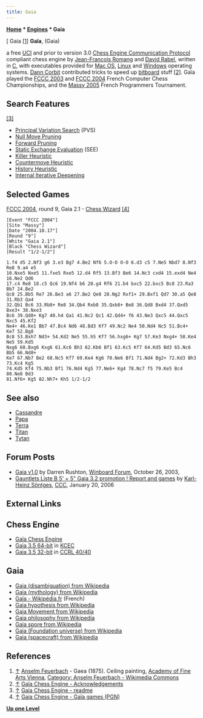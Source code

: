 ```yaml
---
title: Gaia
---
```

**[Home](Home "Home") * [Engines](Engines "Engines") * Gaia**

\[ Gaia <a id="cite-note-1" href="#cite-ref-1">[1]</a>
**Gaïa**, (Gaia)

a free [UCI](UCI "UCI") and prior to version 3.0 [Chess Engine Communication Protocol](Chess_Engine_Communication_Protocol "Chess Engine Communication Protocol") compliant chess engine by [Jean-Francois Romang](Jean-Francois_Romang "Jean-Francois Romang") and [David Rabel](index.php?title=David_Rabel&action=edit&redlink=1 "David Rabel (page does not exist)"), written in [C](C "C"), with executables provided for [Mac OS](Mac_OS "Mac OS"), [Linux](Linux "Linux") and [Windows](Windows "Windows") operating systems.
[Dann Corbit](Dann_Corbit "Dann Corbit") contributed tricks to speed up [bitboard](Bitboards "Bitboards") stuff <a id="cite-note-2" href="#cite-ref-2">[2]</a>.
Gaïa played the [FCCC 2003](FCCC_2003 "FCCC 2003") and [FCCC 2004](FCCC_2004 "FCCC 2004") French Computer Chess Championships, and the [Massy 2005](Massy_2005 "Massy 2005") French Programmers Tournament.

## Search Features

<a id="cite-note-3" href="#cite-ref-3">[3]</a>

- [Principal Variation Search](Principal_Variation_Search "Principal Variation Search") (PVS)
- [Null Move Pruning](Null_Move_Pruning "Null Move Pruning")
- [Forward Pruning](Pruning "Pruning")
- [Static Exchange Evaluation](Static_Exchange_Evaluation "Static Exchange Evaluation") (SEE)
- [Killer Heuristic](Killer_Heuristic "Killer Heuristic")
- [Countermove Heuristic](Countermove_Heuristic "Countermove Heuristic")
- [History Heuristic](History_Heuristic "History Heuristic")
- [Internal Iterative Deepening](Internal_Iterative_Deepening "Internal Iterative Deepening")

## Selected Games

[FCCC 2004](FCCC_2004 "FCCC 2004"), round 9, Gaia 2.1 - [Chess Wizard](Chess_Wizard "Chess Wizard") <a id="cite-note-4" href="#cite-ref-4">[4]</a>

```
[Event "FCCC 2004"]
[Site "Massy"]
[Date "2004.10.17"]
[Round "9"]
[White "Gaia 2.1"]
[Black "Chess Wizard"]
[Result "1/2-1/2"]

1.f4 d5 2.Nf3 g6 3.e3 Bg7 4.Be2 Nf6 5.O-O O-O 6.d3 c5 7.Ne5 Nbd7 8.Nf3 Re8 9.a4 e5 
10.Nxe5 Nxe5 11.fxe5 Rxe5 12.d4 Rf5 13.Bf3 Be6 14.Nc3 cxd4 15.exd4 Ne4 16.Ne2 Qd6 
17.c4 Re8 18.c5 Qc6 19.Nf4 b6 20.g4 Rf6 21.b4 bxc5 22.bxc5 Bc8 23.Ra3 Bb7 24.Be2 
Qc8 25.Bb5 Re7 26.Be3 a6 27.Be2 Qe8 28.Ng2 Rxf1+ 29.Bxf1 Qd7 30.a5 Qe8 31.Rb3 Qa4 
32.Qb1 Bc6 33.Rb8+ Re8 34.Qb4 Rxb8 35.Qxb8+ Be8 36.Qd8 Bxd4 37.Qxd5 Bxe3+ 38.Nxe3 
Bc6 39.Qd8+ Kg7 40.h4 Qa1 41.Nc2 Qc1 42.Qd4+ f6 43.Ne3 Qxc5 44.Qxc5 Nxc5 45.Kf2 
Ne4+ 46.Ke1 Bb7 47.Bc4 Nd6 48.Bd3 Kf7 49.Nc2 Ne4 50.Nd4 Nc5 51.Bc4+ Ke7 52.Bg8 
Bc8 53.Bxh7 Nd3+ 54.Kd2 Ne5 55.h5 Kf7 56.hxg6+ Kg7 57.Ke3 Nxg4+ 58.Ke4 Ne5 59.Kd5 
Nxg6 60.Bxg6 Kxg6 61.Kc6 Bh3 62.Kb6 Bf1 63.Kc5 Kf7 64.Kd5 Bd3 65.Nc6 Bb5 66.Nd8+ 
Ke7 67.Nb7 Be2 68.Nc5 Kf7 69.Ke4 Kg6 70.Ne6 Bf1 71.Nd4 Bg2+ 72.Kd3 Bh3 73.Kc4 Kg5 
74.Kd5 Kf4 75.Nb3 Bf1 76.Nd4 Kg5 77.Ne6+ Kg4 78.Nc7 f5 79.Ke5 Bc4 80.Ne8 Bd3 
81.Nf6+ Kg5 82.Nh7+ Kh5 1/2-1/2

```

## See also

- [Cassandre](Cassandre "Cassandre")
- [Papa](Papa "Papa")
- [Terra](Terra "Terra")
- [Titan](Titan "Titan")
- [Tytan](Tytan "Tytan")

## Forum Posts

- [Gaia v1.0](http://www.open-aurec.com/wbforum/viewtopic.php?f=18&t=44822) by Darren Rushton, [Winboard Forum](Computer_Chess_Forums "Computer Chess Forums"), October 26, 2003,
- [Gauntlets Liste B 5' + 5" Gaia 3.2 promotion ! Report and games](https://www.stmintz.com/ccc/index.php?id=481003) by [Karl-Heinz Söntges](index.php?title=Karl-Heinz_S%C3%B6ntges&action=edit&redlink=1 "Karl-Heinz Söntges (page does not exist)"), [CCC](CCC "CCC"), January 20, 2006

## External Links

## Chess Engine

- [Gaïa Chess Engine](http://gaiachess.free.fr/)
- [Gaia 3.5 64-bit](http://kirill-kryukov.com/chess/kcec/cgi/engine_details.cgi?print=Details&each_game=1&eng=Gaia%203.5%2064-bit) in [KCEC](KCEC "KCEC")
- [Gaia 3.5 32-bit](http://www.computerchess.org.uk/ccrl/4040/cgi/engine_details.cgi?print=Details&each_game=1&eng=Gaia%203.5%2032-bit#Gaia_3_5_32-bit) in [CCRL 40/40](CCRL "CCRL")

## Gaia

- [Gaia (disambiguation) from Wikipedia](https://en.wikipedia.org/wiki/Gaia)
- [Gaia (mythology) from Wikipedia](https://en.wikipedia.org/wiki/Gaia_%28mythology%29)
- [Gaïa - Wikipédia.fr](http://fr.wikipedia.org/wiki/Ga%C3%AFa) (French)
- [Gaia hypothesis from Wikipedia](https://en.wikipedia.org/wiki/Gaia_hypothesis)
- [Gaia Movement from Wikipedia](https://en.wikipedia.org/wiki/Gaia_Movement)
- [Gaia philosophy from Wikipedia](https://en.wikipedia.org/wiki/Gaia_philosophy)
- [Gaia spore from Wikipedia](https://en.wikipedia.org/wiki/Gaia_spore)
- [Gaia (Foundation universe) from Wikipedia](https://en.wikipedia.org/wiki/Gaia_%28Foundation_universe%29)
- [Gaia (spacecraft) from Wikipedia](https://en.wikipedia.org/wiki/Gaia_%28spacecraft%29)

## References

1. <a id="cite-ref-1" href="#cite-note-1">↑</a> [Anselm Feuerbach](Category:Anselm_Feuerbach "Category:Anselm Feuerbach") - Gaea (1875). Ceiling painting, [Academy of Fine Arts Vienna](https://en.wikipedia.org/wiki/Academy_of_Fine_Arts_Vienna), [Category: Anselm Feuerbach - Wikimedia Commons](http://commons.wikimedia.org/wiki/Category:Anselm_Feuerbach)
1. <a id="cite-ref-2" href="#cite-note-2">↑</a> [Gaïa Chess Engine - Acknowledgements](http://gaiachess.free.fr/)
1. <a id="cite-ref-3" href="#cite-note-3">↑</a> [Gaia Chess Engine - readme](http://gaiachess.free.fr/downloads/gaia3.5/readme.txt)
1. <a id="cite-ref-4" href="#cite-note-4">↑</a> [Gaia Chess Engine - Gaïa games (PGN)](http://gaiachess.free.fr/)

**[Up one Level](Engines "Engines")**

